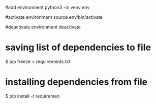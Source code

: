 #add environment
python3 -m venv env


#activate environment
source env/bin/activate


#deactivate environment
deactivate

# saving list of dependencies to file
$ pip freeze > requirements.txt
 
# installing dependencies from file
$ pip install -r requiremen
 
 
 
 